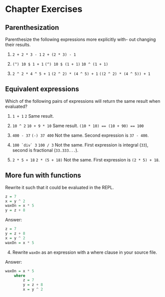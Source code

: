 # Chapter Exercises

## Parenthesization

Parenthesize the following expressions more explicitly with-
out changing their results.

1. `2 + 2 * 3 - 1`
    `2 + (2 * 3) - 1`

2. `(^) 10 $ 1 + 1`
    `(^) 10 $ (1 + 1)`
    `10 ^ (1 + 1)`

3. `2 ^ 2 * 4 ^ 5 + 1`
    `(2 ^ 2) * (4 ^ 5) + 1`
    `((2 ^ 2) * (4 ^ 5)) + 1`

## Equivalent expressions

Which of the following pairs of expressions will return the same
result when evaluated?

1. `1 + 1`
    `2`
    Same result.

2. `10 ^ 2`
    `10 + 9 * 10`
    Same result. `(10 * 10) == (10 + 90) == 100`

3. `400 - 37`
    `(-) 37 400`
    Not the same. Second expression is `37 - 400`.

4.  ``100 `div` 3``
    `100 / 3`
    Not the same. First expression is integral (`33`), second is fractional (`33.333...`).

5.  `2 * 5 + 18`
    `2 * (5 + 18)`
    Not the same. First expression is `(2 * 5) + 18`.

## More fun with functions

Rewrite it such that it could be evaluated in the REPL.
```haskell
z = 7
x = y ^ 2
waxOn = x * 5
y = z + 8
```

Answer:
```haskell
z = 7
y = z + 8
x = y ^ 2
waxOn = x * 5
```

4. Rewrite `waxOn` as an expression with a where clause in your source file.

Answer:
```haskell
waxOn = x * 5
    where
        z = 7
        y = z + 8
        x = y ^ 2
```

